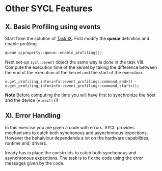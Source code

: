 # Other SYCL Features

## X. Basic Profiling using events
Start from the solution of [Task IX](../../fundamentals/06-sycl/03-axpy/solution/axpy_dependencies_usm_device_events.cpp). First modify the **queue** definition and enable profiling
```cpp
queue q{property::queue::enable_profiling{}};
```
Next set-up `sycl::event` object the same way is done in the task VIII. Compute the execution time of the kernel by taking the difference between the end of the execution of the kernel and the start of the execution.
```
e.get_profiling_info<info::event_profiling::command_end>() - e.get_profiling_info<info::event_profiling::command_start>();
```
**Note** Before computing the time you will have first to synchronize the host and the device (`e.wait()`)!

## XI. Error Handling

In this exercise you are given a code with errors. SYCL provides mechanisms to catch both synchonous and asynchronous expections. However the behaiviour dependends a lot on the hardware capabilities, runtime and, drivers. 

lready has in place the constructs to catch both synchonous and asynchronous expections. The task is to fix the code using the error messages given by the code.
